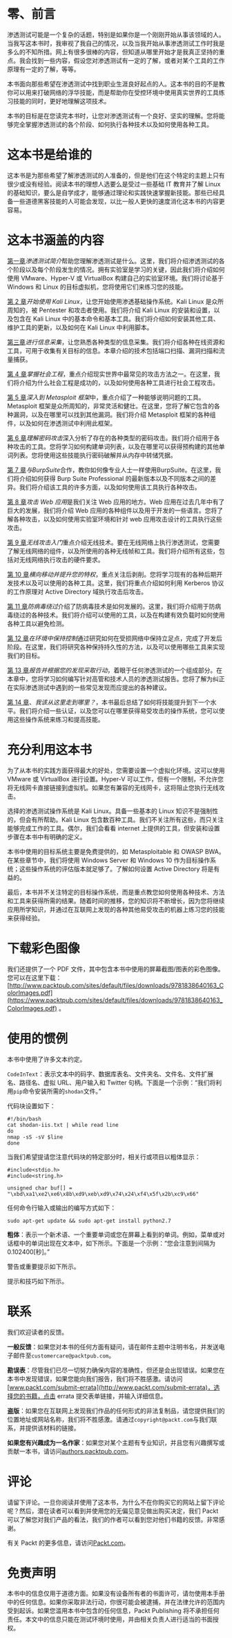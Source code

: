 # 零、前言

渗透测试可能是一个复杂的话题，特别是如果你是一个刚刚开始从事该领域的人。当我写这本书时，我审视了我自己的情况，以及当我开始从事渗透测试工作时我是多么的不知所措。网上有很多很棒的内容，但知道从哪里开始才是我真正坚持的重点。我会找到一些内容，假设您对渗透测试有一定的了解，或者对某个工具的工作原理有一定的了解，等等。

本书面向那些希望在渗透测试中找到职业生涯良好起点的人。这本书的目的不是教你可以用来打破网络的浮华技能，而是帮助你在受控环境中使用真实世界的工具练习技能的同时，更好地理解这项技术。

本书的目标是在您读完本书时，让您对渗透测试有一个良好、坚实的理解。您将能够完全掌握渗透测试的各个阶段、如何执行各种技术以及如何使用各种工具。

# 这本书是给谁的

这本书是为那些希望了解渗透测试的人准备的，但是他们在这个特定的主题上只有很少或没有经验。阅读本书的理想人选要么是受过一些基础 IT 教育并了解 Linux 的基础知识，要么是自学成才，能够通过理论和实践快速掌握新技能。那些已经具备一些道德黑客技能的人可能会发现，以比一般人更快的速度消化这本书的内容更容易。

# 这本书涵盖的内容

[第一章](01.html)*渗透测试简介*帮助您理解渗透测试是什么。这里，我们将介绍渗透测试的各个阶段以及每个阶段发生的情况。拥有实验室是学习的关键，因此我们将介绍如何使用 VMware、Hyper-V 或 VirtualBox 构建自己的实验室环境。我们将讨论基于 Windows 和 Linux 的目标虚拟机，您将使用它们来练习您的技能。

[第 2 章](02.html)*开始使用 Kali Linux*，让您开始使用渗透基础操作系统。Kali Linux 是众所周知的，被 Pentester 和攻击者使用。我们将介绍 Kali Linux 的安装和设置，以及包含在 Kali Linux 中的基本命令和基本工具。我们将介绍如何安装其他工具、维护工具的更新，以及如何在 Kali Linux 中利用脚本。

[第三章](03.html)*进行信息采集*，让您熟悉各种类型的信息采集。我们将介绍各种在线资源和工具，可用于收集有关目标的信息。本章介绍的技术包括端口扫描、漏洞扫描和流量捕获。

[第 4 章](04.html)*掌握社会工程*，重点介绍现实世界中最常见的攻击方法之一。在这里，我们将介绍为什么社会工程是成功的，以及如何使用各种工具进行社会工程攻击。

[第 5 章](05.html)*深入到 Metasploit 框架*中，重点介绍了一种能够说明问题的工具。Metasploit 框架是众所周知的，非常灵活和健壮。在这里，您将了解它包含的各种漏洞，以及在哪里可以找到其他漏洞。我们将介绍 Metasploit 框架的各种组件，以及如何在渗透测试中利用此框架。

[第 6 章](06.html)*理解密码攻击*深入分析了存在的各种类型的密码攻击。我们将介绍用于各种攻击的工具。您将学习如何构建单词列表，以及在哪里可以获得预构建的其他单词列表。您将使用这些技能执行密码破解并从内存中转储凭据。

[第 7 章](07.html)*与BurpSuite*合作，教你如何像专业人士一样使用BurpSuite。在这里，我们将介绍如何获得 Burp Suite Professional 的最新版本以及不同版本之间的差异。我们将介绍该工具的许多方面，以及如何使用该工具执行各种攻击。

[第 8 章](08.html)*攻击 Web 应用*是我们关注 Web 应用的地方。Web 应用在过去几年中有了巨大的发展，我们将介绍 Web 应用的各种组件以及用于开发的一些语言。您将了解各种攻击，以及如何使用实验室环境和针对 web 应用攻击设计的工具执行这些攻击。

[第 9 章](09.html)*无线攻击入门*重点介绍无线技术。要在无线网络上执行渗透测试，您需要了解无线网络的组件，以及所使用的各种无线帧和工具。我们将介绍所有这些，包括对无线网络执行攻击的硬件要求。

[第 10 章](10.html)*横向移动并提升您的特权*，重点关注后剥削。您将学习现有的各种后期开发技术以及可以使用的各种工具。这里，我们将重点介绍如何利用 Kerberos 协议的工作原理对 Active Directory 域执行攻击后攻击。

[第 11 章](11.html)*防病毒绕过*介绍了防病毒技术是如何发展的。这里，我们将介绍用于防病毒绕过的各种技术。我们将介绍可以使用的工具，以及在构建有效负载时如何使用各种工具以避免检测。

[第 12 章](12.html)*在环境中保持控制*通过研究如何在受损网络中保持立足点，完成了开发后阶段。在这里，我们将研究各种保持持久性的方法，以及可以使用哪些工具来实现我们的目标。

[第 13 章](13.html)*报告并根据您的发现采取行动*，着眼于任何渗透测试的一个组成部分。在本章中，您将学习如何编写针对高管和技术人员的渗透测试报告。您将了解为纠正在实际渗透测试中遇到的一些常见发现而应提出的各种建议。

[第 14 章](14.html)、*我该从这里走到哪里？*，本书最后总结了如何将技能提升到下一个水平。我们将介绍一些认证，以及您可以在哪里获得易受攻击的操作系统，您可以使用这些操作系统来练习和提高技能。

# 充分利用这本书

为了从本书的实践方面获得最大的好处，您需要设置一个虚拟化环境。这可以使用 VMware 或 VirtualBox 进行设置。Hyper-V 可以工作，但有一个限制，不允许您将无线网卡直接链接到虚拟机。如果您有兼容的无线网卡，这将阻止您执行无线攻击。

选择的渗透测试操作系统是 Kali Linux。具备一些基本的 Linux 知识不是强制性的，但会有所帮助。Kali Linux 包含数百种工具。我们不关注所有这些，而只关注能够完成工作的工具。偶尔，我们会看看 internet 上提供的工具，但安装和设置步骤在本书中有明确的定义。

本书中使用的目标系统主要是免费提供的，如 Metasploitable 和 OWASP BWA。在某些章节中，我们将使用 Windows Server 和 Windows 10 作为目标操作系统；这些操作系统的评估版本就足够了。了解如何设置 Active Directory 将是有益的。

最后，本书并不关注特定的目标操作系统，而是重点教您如何使用各种技术、方法和工具来获得所需的结果。随着时间的推移，您的知识将不断增长，因为您将继续应用所学知识，并通过在互联网上发现的各种其他易受攻击的机器上练习您的技能来获得经验。

# 下载彩色图像

我们还提供了一个 PDF 文件，其中包含本书中使用的屏幕截图/图表的彩色图像。您可以在这里下载：[http://www.packtpub.com/sites/default/files/downloads/9781838640163_ColorImages.pdf](https://www.packtpub.com/sites/default/files/downloads/9781838640163_ColorImages.pdf) 。

# 使用的惯例

本书中使用了许多文本约定。

`CodeInText`：表示文本中的码字、数据库表名、文件夹名、文件名、文件扩展名、路径名、虚拟 URL、用户输入和 Twitter 句柄。下面是一个示例：“我们将利用`pip`命令安装所需的`shodan`文件。”

代码块设置如下：

```
#!/bin/bash 
cat shodan-iis.txt | while read line
do
nmap -sS -sV $line
done
```

当我们希望提请您注意代码块的特定部分时，相关行或项目以粗体显示：

```
#include<stdio.h>
#include<string.h>

unsigned char buf[] = 
"\xbd\xa1\xe2\xe6\x8b\xd9\xeb\xd9\x74\x24\xf4\x5f\x2b\xc9\x66"
```

任何命令行输入或输出的编写方式如下：

```
sudo apt-get update && sudo apt-get install python2.7
```

**粗体**：表示一个新术语、一个重要单词或您在屏幕上看到的单词。例如，菜单或对话框中的单词出现在文本中，如下所示。下面是一个示例：“您会注意到间隔为 0.102400[秒]。”

警告或重要提示如下所示。

提示和技巧如下所示。

# 联系

我们欢迎读者的反馈。

**一般反馈**：如果您对本书的任何方面有疑问，请在邮件主题中注明书名，并发送电子邮件至`customercare@packtpub.com`。

**勘误表**：尽管我们已尽一切努力确保内容的准确性，但还是会出现错误。如果您在本书中发现错误，如果您能向我们报告，我们将不胜感激。请访问[www.packt.com/submit-errata](http://www.packt.com/submit-errata)，选择您的书籍，点击 errata 提交表单链接，并输入详细信息。

**盗版**：如果您在互联网上发现我们作品的任何形式的非法复制品，请您提供我们的位置地址或网站名称，我们将不胜感激。请通过`copyright@packt.com`与我们联系，并提供该材料的链接。

**如果您有兴趣成为一名作家**：如果您对某个主题有专业知识，并且您有兴趣撰写或贡献一本书，请访问[authors.packtpub.com](http://authors.packtpub.com/)。

# 评论

请留下评论。一旦你阅读并使用了这本书，为什么不在你购买它的网站上留下评论呢？然后，潜在读者可以看到并使用您的无偏见意见做出购买决定，我们 Packt 可以了解您对我们产品的看法，我们的作者可以看到您对他们书籍的反馈。非常感谢。

有关 Packt 的更多信息，请访问[Packt.com](http://www.packt.com/)。

# 免责声明

本书中的信息仅用于道德方面。如果没有设备所有者的书面许可，请勿使用本手册中的任何信息。如果你采取非法行动，你很可能会被逮捕，并在法律允许的范围内受到起诉。如果您滥用本书中包含的任何信息，Packt Publishing 将不承担任何责任。本文中的信息只能在测试环境时使用，并由相关负责人进行适当的书面授权。